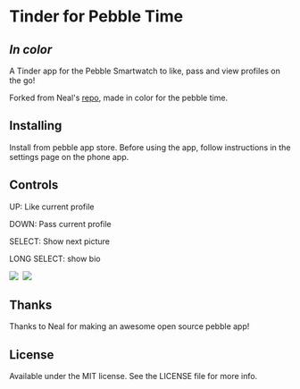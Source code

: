# Tinder for Pebble Time
## *In color*

A Tinder app for the Pebble Smartwatch to like, pass and view profiles on the go!

Forked from Neal's [repo](https://github.com/Neal/pebble-tinder), made in color for the pebble time.

## Installing
Install from pebble app store.
Before using the app, follow instructions in the settings page on the phone app. 

## Controls
UP: Like current profile

DOWN: Pass current profile

SELECT: Show next picture

LONG SELECT: show bio


![](https://www.filepicker.io/api/file/COsJEZTGRuS4sLXU2X3E/convert?h=168&w=144)&nbsp;
![](https://www.filepicker.io/api/file/LJ0vZBVT9O6r49i3Cawg/convert?h=168&w=144)&nbsp;

## Thanks
Thanks to Neal for making an awesome open source pebble app!

## License
Available under the MIT license. See the LICENSE file for more info.
